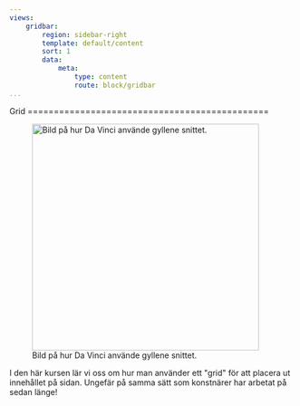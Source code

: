 ```yaml
---
views:
    gridbar:
        region: sidebar-right
        template: default/content
        sort: 1
        data:
            meta:
                type: content
                route: block/gridbar
...
```

<div class= "grid" markdown=1>
Grid
==============================================
<figure class="gridbild"><img src="img/ratio.gif" width="400" alt="Bild på hur Da Vinci använde gyllene snittet.">
<figcaption>Bild på hur Da Vinci använde gyllene snittet.</figcaption></figure>
I den här kursen lär vi oss om hur man använder ett "grid" för att placera
ut innehållet på sidan.
Ungefär på samma sätt som konstnärer har arbetat på sedan länge!
</div>
